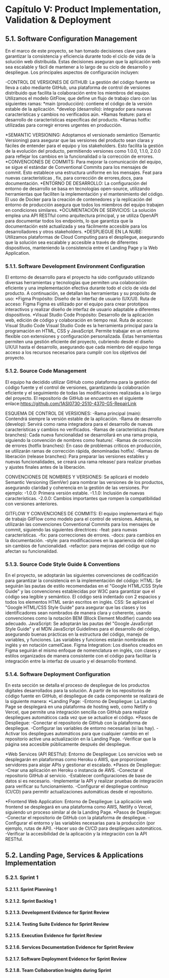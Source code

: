 # Capítulo V: Product Implementation, Validation & Deployment

## 5.1. Software Configuration Management
En el marco de este proyecto, se han tomado decisiones clave para garantizar la consistencia y eficiencia durante todo el ciclo de vida de la solución web distribuida. Estas decisiones aseguran que la aplicación web sea  escalable y fácil de mantener a lo largo de su ciclo de desarrollo y despliegue. Los principales aspectos de configuración incluyen:

-CONTROL DE VERSIONES DE GITHUB: La gestión del código fuente se lleva a cabo mediante GitHub, una plataforma de control de versiones distribuido que facilita la colaboración entre los miembros del equipo. Utilizamos el modelo GitFlow, que define un flujo de trabajo claro con las siguientes ramas:
*main (producción): contiene el código de la versión estable de la aplicación.
*develop (desarrollo): integrador para nuevas características y cambios no verificados aún.
*Ramas feature: para el desarrollo de características específicas del producto.
*Ramas hotfix: utilizadas para corregir errores urgentes en producción.

*SEMANTIC VERSIONING: Adoptamos el versionado semántico (Semantic Versioning) para asegurar que las versiones del producto sean claras y fáciles de entender para el equipo y los stakeholders. Esto facilita la gestión de la evolución del producto, permitiendo versiones como 1.0.0, 1.1.0, 2.0.0 para reflejar los cambios en la funcionalidad o la corrección de errores.
*CONVENCIONES DE COMMITS: Para mejorar la comunicación del equipo, se sigue el estándar de Conventional Commits para los mensajes de commit. Esto establece una estructura uniforme en los mensajes.
Feat para nuevas características , fix, para corrección de errores,docs, para documentación.
*ENTORNO DE DESARROLLO: La configuración del entorno de desarrollo se basa en tecnologías open-source, utilizando herramientas que faciliten la implementación y el mantenimiento del código. El uso de Docker para la creación de contenedores y la replicación del entorno de producción asegura que todos los miembros del equipo trabajen en condiciones similares.
*OCUMENTACIÓN DE SERVICIOS: La solución emplea una API RESTful como arquitectura principal, y se utiliza OpenAPI para documentar todos los endpoints, lo que garantiza que la documentación esté actualizada y sea fácilmente accesible para los desarrolladores y otros stakeholders.
*DESPLIEGUE EN LA NUBE: Utilizamos plataformas de Cloud Computing para el despliegue, asegurando que la solución sea escalable y accesible a través de diferentes dispositivos, manteniendo la consistencia entre el Landing Page y la Web Application.

### 5.1.1. Software Development Environment Configuration
El entorno de desarrollo para el proyecto ha sido configurado utilizando diversas herramientas y tecnologías que permiten una colaboración eficiente y una implementación efectiva durante todo el ciclo de vida del producto. A continuación, se detallan las herramientas y su propósito de uso:
*Figma
Propósito: Diseño de la interfaz de usuario (UX/UI).
Ruta de acceso: Figma
Figma es utilizado por el equipo para crear prototipos interactivos y realizar diseño de interfaz de usuario adaptable a diferentes dispositivos.
*Visual Studio Code
Propósito: Desarrollo de la aplicación web, edición de código y colaboración en tiempo real.
Ruta de acceso: Visual Studio Code
Visual Studio Code es la herramienta principal para la programación en HTML, CSS y JavaScript. Permite trabajar en un entorno flexible con extensiones y configuración personalizada.
Estas herramientas permiten una gestión eficiente del proyecto, cubriendo desde el diseño UX/UI hasta el desarrollo, asegurando que cada miembro del equipo tenga acceso a los recursos necesarios para cumplir con los objetivos del proyecto.

### 5.1.2. Source Code Management
El equipo ha decidido utilizar GitHub como plataforma para la gestión del código fuente y el control de versiones, garantizando la colaboración eficiente y el seguimiento de todas las modificaciones realizadas a lo largo del proyecto. El repositorio de GitHub se encuentra en el siguiente enlace:https://github.com/1ASI0730-2510-4370-G5-RepairLink

ESQUEMA DE CONTROL DE VERSIONES:
-Rama principal (main): Contendrá siempre la versión estable de la aplicación.
-Rama de desarrollo (develop): Servirá como rama integradora para el desarrollo de nuevas características y cambios no verificados.
-Ramas de características (feature branches): Cada nueva funcionalidad se desarrollará en una rama propia, siguiendo la convención de nombres como feature/<nombre-de-la-caracteristica>.
-Ramas de corrección de errores (hotfix branches): En caso de problemas críticos en producción, se utilizarán ramas de corrección rápida, denominadas hotfix/<descripcion-del-arreglo>.
-Ramas de liberación (release branches): Para preparar las versiones estables y nuevas funcionalidades, se creará una rama release/<version> para realizar pruebas y ajustes finales antes de la liberación.

CONVENCIONES DE NOMBRES Y VERSIONES:
Se aplicará el modelo Semantic Versioning (SemVer) para nombrar las versiones de los productos, asegurando claridad y coherencia en la gestión de las versiones. Por ejemplo:
-1.0.0: Primera versión estable.
-1.1.0: Inclusión de nuevas características.
-2.0.0: Cambios importantes que rompen la compatibilidad con versiones anteriores.

GITFLOW Y CONVENCIONES DE COMMITS:
El equipo implementará el flujo de trabajo GitFlow como modelo para el control de versiones. Además, se utilizarán las convenciones Conventional Commits para los mensajes de commit, siguiendo las siguientes directrices:
-feat: para nuevas características.
-fix: para correcciones de errores.
-docs: para cambios en la documentación.
-style: para modificaciones en la apariencia del código sin cambios de funcionalidad.
-refactor: para mejoras del código que no afectan su funcionalidad.

### 5.1.3. Source Code Style Guide & Conventions
En el proyecto, se adoptarán las siguientes convenciones de codificación para garantizar la consistencia en la implementación del código:
HTML: Se seguirán las pautas de estilo recomendadas en el "Google HTML/CSS Style Guide" y las convenciones establecidas por W3C para garantizar que el código sea legible y semántico. El código será indentado con 2 espacios y todos los elementos HTML serán escritos en inglés.
CSS: Se aplicará el "Google HTML/CSS Style Guide" para asegurar que las clases y los identificadores sean nombrados de manera clara y coherente, usando convenciones como la notación BEM (Block Element Modifier) cuando sea adecuado.
JavaScript: Se adoptarán las pautas del "Google JavaScript Style Guide" y el MDN JavaScript Guidelines para el desarrollo del código, asegurando buenas prácticas en la estructura del código, manejo de variables, y funciones. Las variables y funciones estarán nombradas en inglés y en notación camelCase.
Figma Integration: Los diseños creados en Figma seguirán el mismo enfoque de nomenclatura en inglés, con clases y estilos organizados de manera consistente con el código para facilitar la integración entre la interfaz de usuario y el desarrollo frontend.

### 5.1.4. Software Deployment Configuration
En esta sección se detalla el proceso de despliegue de los productos digitales desarrollados para la solución. A partir de los repositorios de código fuente en GitHub, el despliegue de cada componente se realizará de la siguiente manera:
*Landing Page:
-Entorno de Despliegue: La Landing Page se desplegará en una plataforma de hosting web, como Netlify o Vercel, que permite una integración sencilla con GitHub para realizar despliegues automáticos cada vez que se actualice el código.
*Pasos de Despliegue:
-Conectar el repositorio de GitHub con la plataforma de despliegue.
-Configurar las variables de entorno necesarias (si las hay).
-Activar los despliegues automáticos para que cualquier cambio en el repositorio active una actualización en la Landing Page.
-Verificar que la página sea accesible públicamente después del despliegue.

*Web Services (API RESTful):
Entorno de Despliegue: Los servicios web se desplegarán en plataformas como Heroku o AWS, que proporcionan servidores para alojar APIs y gestionar el escalado.
*Pasos de Despliegue:
-Crear una aplicación en Heroku o instancia de AWS.
-Conectar el repositorio GitHub al servicio.
-Establecer configuraciones de base de datos si es necesario.
-Implementar la API y realizar pruebas de integración para verificar su funcionamiento.
-Configurar el despliegue continuo (CI/CD) para permitir actualizaciones automáticas desde el repositorio.

*Frontend Web Application:
Entorno de Despliegue: La aplicación web frontend se desplegará en una plataforma como AWS, Netlify o Vercel, siguiendo un proceso similar al de la Landing Page.
*Pasos de Despliegue:
-Conectar el repositorio de GitHub con la plataforma de despliegue.
-Configurar el entorno y las variables necesarias para la producción (por ejemplo, rutas de API).
-Hacer uso de CI/CD para despliegues automáticos.
-Verificar la accesibilidad de la aplicación y la integración con la API RESTful.

## 5.2. Landing Page, Services & Applications Implementation

### 5.2.1. Sprint 1

#### 5.2.1.1. Sprint Planning 1

#### 5.2.1.2. Sprint Backlog 1

#### 5.2.1.3. Development Evidence for Sprint Review

#### 5.2.1.4. Testing Suite Evidence for Sprint Review

#### 5.2.1.5. Execution Evidence for Sprint Review

#### 5.2.1.6. Services Documentation Evidence for Sprint Review

#### 5.2.1.7. Software Deployment Evidence for Sprint Review

#### 5.2.1.8. Team Collaboration Insights during Sprint
